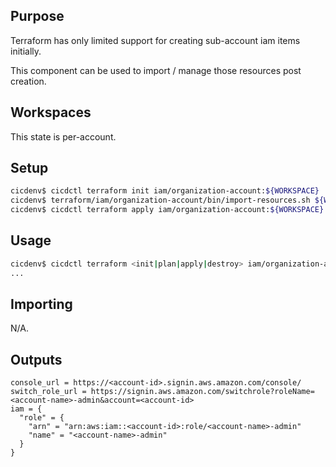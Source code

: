 ## Purpose
Terraform has only limited support for creating sub-account iam items initially.

This component can be used to import / manage those resources post creation.

## Workspaces
This state is per-account.

## Setup
```bash
cicdenv$ cicdctl terraform init iam/organization-account:${WORKSPACE}
cicdenv$ terraform/iam/organization-account/bin/import-resources.sh ${WORKSPACE}
cicdenv$ cicdctl terraform apply iam/organization-account:${WORKSPACE}
```

## Usage
```bash
cicdenv$ cicdctl terraform <init|plan|apply|destroy> iam/organization-account:${WORKSPACE}
...
```

## Importing
N/A.

## Outputs
```hcl
console_url = https://<account-id>.signin.aws.amazon.com/console/
switch_role_url = https://signin.aws.amazon.com/switchrole?roleName=<account-name>-admin&account=<account-id>
iam = {
  "role" = {
    "arn" = "arn:aws:iam::<account-id>:role/<account-name>-admin"
    "name" = "<account-name>-admin"
  }
}
```
